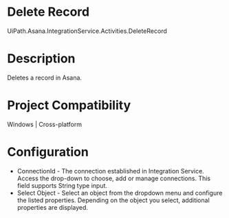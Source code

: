 ﻿# Delete Record

UiPath.Asana.IntegrationService.Activities.DeleteRecord

# Description

Deletes a record in Asana.

# Project Compatibility

Windows | Cross-platform

# Configuration

* ConnectionId - The connection established in Integration Service. Access the drop-down to choose, add or manage connections. This field supports String type input.
* Select Object - Select an object from the dropdown menu and configure the listed properties. Depending on the object you select, additional properties are displayed.
